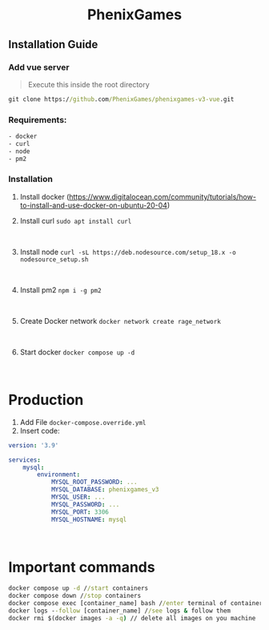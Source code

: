 # <center>**PhenixGames**</center>

## **Installation Guide**

### **Add vue server**

> Execute this inside the root directory

```cmd
git clone https://github.com/PhenixGames/phenixgames-v3-vue.git
```

### **Requirements:**

```txt
- docker
- curl
- node
- pm2
```

### Installation

1. Install docker (<https://www.digitalocean.com/community/tutorials/how-to-install-and-use-docker-on-ubuntu-20-04>)
   <br>

2. Install curl `sudo apt install curl`

<br>

3. Install node `curl -sL https://deb.nodesource.com/setup_18.x -o nodesource_setup.sh`

<br>

4. Install pm2 `npm i -g pm2`

<br>

5. Create Docker network `docker network create rage_network`

<br>

6. Start docker `docker compose up -d`

<br>

# Production

1. Add File `docker-compose.override.yml`
2. Insert code:

```yml
version: '3.9'

services:
    mysql:
        environment:
            MYSQL_ROOT_PASSWORD: ...
            MYSQL_DATABASE: phenixgames_v3
            MYSQL_USER: ...
            MYSQL_PASSWORD: ...
            MYSQL_PORT: 3306
            MYSQL_HOSTNAME: mysql
```

<br>

# **Important commands**

```cmd
docker compose up -d //start containers
docker compose down //stop containers
docker compose exec [container_name] bash //enter terminal of container
docker logs --follow [container_name] //see logs & follow them
docker rmi $(docker images -a -q) // delete all images on you machine
```
